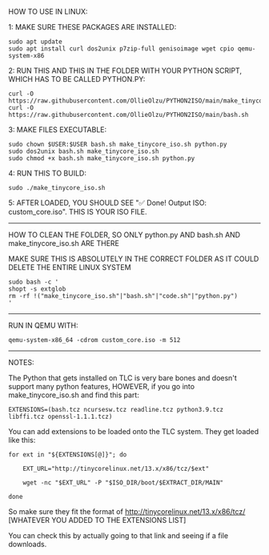 HOW TO USE IN LINUX:

1: MAKE SURE THESE PACKAGES ARE INSTALLED:

    sudo apt update
    sudo apt install curl dos2unix p7zip-full genisoimage wget cpio qemu-system-x86

2: RUN THIS AND THIS IN THE FOLDER WITH YOUR PYTHON SCRIPT, WHICH HAS TO BE CALLED PYTHON.PY:

    curl -O https://raw.githubusercontent.com/OllieOlzu/PYTHON2ISO/main/make_tinycore_iso.sh
    curl -O https://raw.githubusercontent.com/OllieOlzu/PYTHON2ISO/main/bash.sh

3: MAKE FILES EXECUTABLE:

    sudo chown $USER:$USER bash.sh make_tinycore_iso.sh python.py
    sudo dos2unix bash.sh make_tinycore_iso.sh
    sudo chmod +x bash.sh make_tinycore_iso.sh python.py

4: RUN THIS TO BUILD:

    sudo ./make_tinycore_iso.sh

5: AFTER LOADED, YOU SHOULD SEE "✅ Done! Output ISO: custom_core.iso". THIS IS YOUR ISO FILE.

_____________________________________

HOW TO CLEAN THE FOLDER, SO ONLY python.py AND bash.sh AND make_tinycore_iso.sh ARE THERE

MAKE SURE THIS IS ABSOLUTELY IN THE CORRECT FOLDER AS IT COULD DELETE THE ENTIRE LINUX SYSTEM

    sudo bash -c '
    shopt -s extglob
    rm -rf !("make_tinycore_iso.sh"|"bash.sh"|"code.sh"|"python.py")
    '
___________________________________

RUN IN QEMU WITH:

    qemu-system-x86_64 -cdrom custom_core.iso -m 512

__________________________________

NOTES:

The Python that gets installed on TLC is very bare bones and doesn't support many python features, HOWEVER, if you go into make_tinycore_iso.sh and find this part:

    EXTENSIONS=(bash.tcz ncursesw.tcz readline.tcz python3.9.tcz libffi.tcz openssl-1.1.1.tcz)

You can add extensions to be loaded onto the TLC system. They get loaded like this:

    for ext in "${EXTENSIONS[@]}"; do

        EXT_URL="http://tinycorelinux.net/13.x/x86/tcz/$ext"
    
        wget -nc "$EXT_URL" -P "$ISO_DIR/boot/$EXTRACT_DIR/MAIN"
    
    done

So make sure they fit the format of http://tinycorelinux.net/13.x/x86/tcz/ [WHATEVER YOU ADDED TO THE EXTENSIONS LIST]

You can check this by actually going to that link and seeing if a file downloads.

